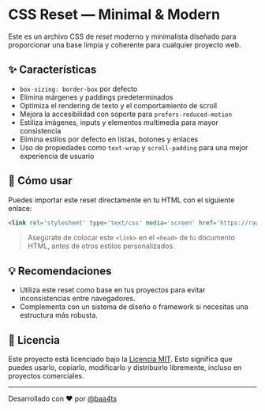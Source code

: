# CSS Reset — Minimal & Modern

Este es un archivo CSS de _reset_ moderno y minimalista diseñado para proporcionar una base limpia y coherente para cualquier proyecto web.

## ✨ Características

- `box-sizing: border-box` por defecto
- Elimina márgenes y paddings predeterminados
- Optimiza el rendering de texto y el comportamiento de scroll
- Mejora la accesibilidad con soporte para `prefers-reduced-motion`
- Estiliza imágenes, inputs y elementos multimedia para mayor consistencia
- Elimina estilos por defecto en listas, botones y enlaces
- Uso de propiedades como `text-wrap` y `scroll-padding` para una mejor experiencia de usuario

## 🚀 Cómo usar

Puedes importar este reset directamente en tu HTML con el siguiente enlace:

```html
<link rel='stylesheet' type='text/css' media='screen' href='https://raw.githubusercontent.com/baa4ts/Reset/refs/heads/main/reset.css'>
````

> Asegúrate de colocar este `<link>` en el `<head>` de tu documento HTML, antes de otros estilos personalizados.

## 💡 Recomendaciones

* Utiliza este reset como base en tus proyectos para evitar inconsistencias entre navegadores.
* Complementa con un sistema de diseño o framework si necesitas una estructura más robusta.

## 📄 Licencia

Este proyecto está licenciado bajo la [Licencia MIT](LICENSE).
Esto significa que puedes usarlo, copiarlo, modificarlo y distribuirlo libremente, incluso en proyectos comerciales.

---

Desarrollado con ❤️ por [@baa4ts](https://github.com/baa4ts)
